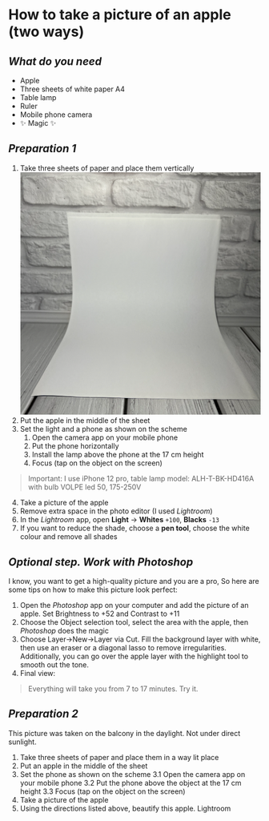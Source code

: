 # How to take a picture of an apple (two ways)

## _What do you need_

- Apple
- Three sheets of white paper A4
- Table lamp
- Ruler
- Mobile phone camera
- ✨ Magic ✨

## _Preparation 1_

1. Take three sheets of paper and place them vertically 
![sheets of paper](images/1.png)
2. Put the apple in the middle of the sheet
3. Set the light and a phone as shown on the scheme
   1. Open the camera app on your mobile phone
   2. Put the phone horizontally
   3. Install the lamp above the phone at the 17 cm height
   4. Focus (tap on the object on the screen) 
> Important:
> I use iPhone 12 pro, table lamp model: ALH-T-BK-HD416A with bulb VOLPE led 50, 
>175-250V
4. Take a picture of the apple
5. Remove extra space in the photo editor (I used _Lightroom_)
6. In the _Lightroom_ app, open **Light** -> **Whites** `+100`, **Blacks** `-13`
7. If you want to reduce the shade, choose a **pen tool**, choose the white colour and remove all shades

## _Optional step. Work with Photoshop_

I know, you want to get a high-quality picture and you are a pro, So here are some tips on how to make this picture look perfect:
1. Open the _Photoshop_ app on your computer and add the picture of an apple. Set Brightness to +52 and Contrast to +11
2. Choose the Object selection tool, select the area with the apple, then _Photoshop_ does the magic
3. Choose Layer->New->Layer via Cut. Fill the background layer with white, then use an eraser or a diagonal lasso to remove irregularities. Additionally, you can go over the apple layer with the highlight tool to smooth out the tone.
4. Final view:

> Everything will take you from 7 to 17 minutes. Try it.

## _Preparation 2_
This picture was taken on the balcony in the daylight. Not under direct sunlight.
1. Take three sheets of paper and place them in a way lit place
2. Put an apple in the middle of the sheet
3. Set the phone as shown on the scheme
3.1 Open the camera app on your mobile phone
3.2 Put the phone above the object at the 17 cm height
3.3 Focus (tap on the object on the screen) 
4. Take a picture of the apple
5. Using the directions listed above, beautify this apple.
Lightroom
